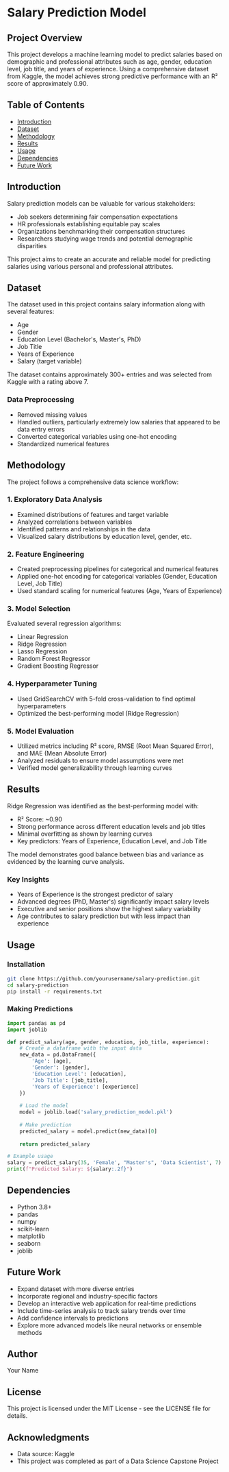 # Salary Prediction Model

## Project Overview
This project develops a machine learning model to predict salaries based on demographic and professional attributes such as age, gender, education level, job title, and years of experience. Using a comprehensive dataset from Kaggle, the model achieves strong predictive performance with an R² score of approximately 0.90.

## Table of Contents
- [Introduction](#introduction)
- [Dataset](#dataset)
- [Methodology](#methodology)
- [Results](#results)
- [Usage](#usage)
- [Dependencies](#dependencies)
- [Future Work](#future-work)

## Introduction
Salary prediction models can be valuable for various stakeholders:
- Job seekers determining fair compensation expectations
- HR professionals establishing equitable pay scales
- Organizations benchmarking their compensation structures
- Researchers studying wage trends and potential demographic disparities

This project aims to create an accurate and reliable model for predicting salaries using various personal and professional attributes.

## Dataset
The dataset used in this project contains salary information along with several features:
- Age
- Gender
- Education Level (Bachelor's, Master's, PhD)
- Job Title
- Years of Experience
- Salary (target variable)

The dataset contains approximately 300+ entries and was selected from Kaggle with a rating above 7.

### Data Preprocessing
- Removed missing values
- Handled outliers, particularly extremely low salaries that appeared to be data entry errors
- Converted categorical variables using one-hot encoding
- Standardized numerical features

## Methodology
The project follows a comprehensive data science workflow:

### 1. Exploratory Data Analysis
- Examined distributions of features and target variable
- Analyzed correlations between variables
- Identified patterns and relationships in the data
- Visualized salary distributions by education level, gender, etc.

### 2. Feature Engineering
- Created preprocessing pipelines for categorical and numerical features
- Applied one-hot encoding for categorical variables (Gender, Education Level, Job Title)
- Used standard scaling for numerical features (Age, Years of Experience)

### 3. Model Selection
Evaluated several regression algorithms:
- Linear Regression
- Ridge Regression
- Lasso Regression
- Random Forest Regressor
- Gradient Boosting Regressor

### 4. Hyperparameter Tuning
- Used GridSearchCV with 5-fold cross-validation to find optimal hyperparameters
- Optimized the best-performing model (Ridge Regression)

### 5. Model Evaluation
- Utilized metrics including R² score, RMSE (Root Mean Squared Error), and MAE (Mean Absolute Error)
- Analyzed residuals to ensure model assumptions were met
- Verified model generalizability through learning curves

## Results
Ridge Regression was identified as the best-performing model with:
- R² Score: ~0.90
- Strong performance across different education levels and job titles
- Minimal overfitting as shown by learning curves
- Key predictors: Years of Experience, Education Level, and Job Title

The model demonstrates good balance between bias and variance as evidenced by the learning curve analysis.

### Key Insights
- Years of Experience is the strongest predictor of salary
- Advanced degrees (PhD, Master's) significantly impact salary levels
- Executive and senior positions show the highest salary variability
- Age contributes to salary prediction but with less impact than experience

## Usage
### Installation
```bash
git clone https://github.com/yourusername/salary-prediction.git
cd salary-prediction
pip install -r requirements.txt
```

### Making Predictions
```python
import pandas as pd
import joblib

def predict_salary(age, gender, education, job_title, experience):
    # Create a dataframe with the input data
    new_data = pd.DataFrame({
        'Age': [age],
        'Gender': [gender],
        'Education Level': [education],
        'Job Title': [job_title],
        'Years of Experience': [experience]
    })
    
    # Load the model
    model = joblib.load('salary_prediction_model.pkl')
    
    # Make prediction
    predicted_salary = model.predict(new_data)[0]
    
    return predicted_salary

# Example usage
salary = predict_salary(35, 'Female', "Master's", 'Data Scientist', 7)
print(f"Predicted Salary: ${salary:.2f}")
```

## Dependencies
- Python 3.8+
- pandas
- numpy
- scikit-learn
- matplotlib
- seaborn
- joblib

## Future Work
- Expand dataset with more diverse entries
- Incorporate regional and industry-specific factors
- Develop an interactive web application for real-time predictions
- Include time-series analysis to track salary trends over time
- Add confidence intervals to predictions
- Explore more advanced models like neural networks or ensemble methods

## Author
Your Name

## License
This project is licensed under the MIT License - see the LICENSE file for details.

## Acknowledgments
- Data source: Kaggle
- This project was completed as part of a Data Science Capstone Project